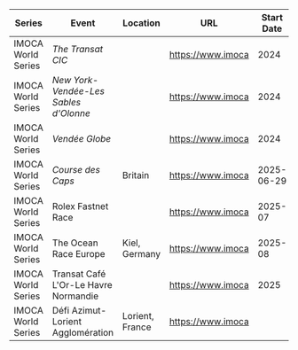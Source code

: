 | Series | Event | Location | URL | Start Date | End Date |
|---|---|---|---|---|---|
| IMOCA World Series | *The Transat CIC* |  | https://www.imoca | 2024 | *2024* |
| IMOCA World Series | *New York-Vendée-Les Sables d'Olonne* |  | https://www.imoca | 2024 | *2024* |
| IMOCA World Series | *Vendée Globe* |  | https://www.imoca | 2024 | *2025* |
| IMOCA World Series | *Course des Caps* | Britain | https://www.imoca | 2025-06-29 | *2025-06-29* |
| IMOCA World Series | Rolex Fastnet Race |  | https://www.imoca | 2025-07 | 2025-07 |
| IMOCA World Series | The Ocean Race Europe | Kiel, Germany | https://www.imoca | 2025-08 | 2025-08 |
| IMOCA World Series | Transat Café L'Or-Le Havre Normandie |  | https://www.imoca | 2025 | 2025 |
| IMOCA World Series | Défi Azimut-Lorient Agglomération | Lorient, France | https://www.imoca |  |  |